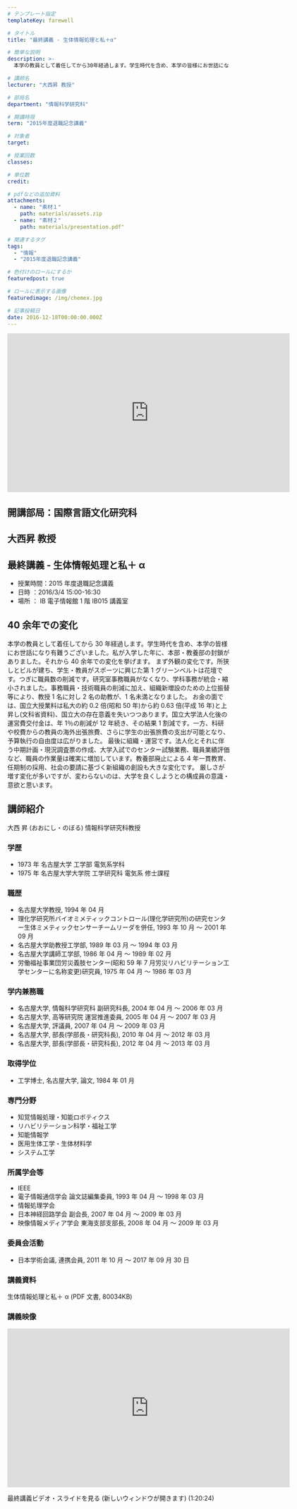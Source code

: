 ```yaml
---
# テンプレート指定
templateKey: farewell

# タイトル
title: "最終講義 - 生体情報処理と私＋α"

# 簡単な説明
description: >-
  本学の教員として着任してから30年経過します。学生時代を含め、本学の皆様にお世話になり有難うございました。私が入学した年に、本部・教養部の封鎖がありました。それから40余年での変化を挙げます。 まず外観の変化です。所狭しとビルが建ち、学生・教員がスポーツに興じた第1グリーンベルトは花壇です。つぎに職員数の削減です。研究室事務職員がなくなり、学科事務が統合・縮小されました。事務職員・技術職員の削減に加え、組織新増設のための上位振替等により、教授1名に対し2名の助教が、1名未満となりました。 お金の面では、国立大授業料は私大の約0.2倍(昭和50年)から約0.63倍(平成16年)と上昇し(文科省資料)、国立大の存在意義を失いつつあります。国立大学法人化後の運営費交付金は、年1％の削減が12年続き、その結果1割減です。一方、科研や校費からの教員の海外出張旅費、さらに学生の出張旅費の支出が可能となり、予算執行の自由度は広がりました。 最後に組織・運営です。法人化とそれに伴う中期計画・現況調査票の作成、大学入試でのセンター試験業務、職員業績評価など、職員の作業量は確実に増加しています。教養部廃止による4年一貫教育、任期制の採用、社会の要請に基づく新組織の創設も大きな変化です。 厳しさが増す変化が多いですが、変わらないのは、大学を良くしようとの構成員の意識・意欲と思います。

# 講師名
lecturer: "大西昇 教授"

# 部局名
department: "情報科学研究科"

# 開講時限
term: "2015年度退職記念講義"

# 対象者
target:

# 授業回数
classes:

# 単位数
credit:

# pdfなどの追加資料
attachments:
  - name: "素材１"
    path: materials/assets.zip
  - name: "素材２"
    path: materials/presentation.pdf"

# 関連するタグ
tags:
  - "情報"
  - "2015年度退職記念講義"

# 色付けのロールにするか
featuredpost: true

# ロールに表示する画像
featuredimage: /img/chemex.jpg

# 記事投稿日
date: 2016-12-18T00:00:00.000Z
---
```


<iframe src="https://nuvideo.media.nagoya-u.ac.jp/embed/ead4fee8fec3423c4c9a710aa9bb54885e0f6690/autostart/false/caption/true" width="640" height="360" frameborder="0" allowfullscreen></iframe>

## 開講部局：国際言語文化研究科

## 大西昇 教授

## 最終講義 - 生体情報処理と私＋ α

- 授業時間：2015 年度退職記念講義
- 日時 ：2016/3/4 15:00-16:30
- 場所 ： IB 電子情報館 1 階 IB015 講義室

## 40 余年での変化

本学の教員として着任してから 30 年経過します。学生時代を含め、本学の皆様にお世話になり有難うございました。私が入学した年に、本部・教養部の封鎖がありました。それから 40 余年での変化を挙げます。 まず外観の変化です。所狭しとビルが建ち、学生・教員がスポーツに興じた第 1 グリーンベルトは花壇です。つぎに職員数の削減です。研究室事務職員がなくなり、学科事務が統合・縮小されました。事務職員・技術職員の削減に加え、組織新増設のための上位振替等により、教授 1 名に対し 2 名の助教が、1 名未満となりました。 お金の面では、国立大授業料は私大の約 0.2 倍(昭和 50 年)から約 0.63 倍(平成 16 年)と上昇し(文科省資料)、国立大の存在意義を失いつつあります。国立大学法人化後の運営費交付金は、年 1％の削減が 12 年続き、その結果 1 割減です。一方、科研や校費からの教員の海外出張旅費、さらに学生の出張旅費の支出が可能となり、予算執行の自由度は広がりました。 最後に組織・運営です。法人化とそれに伴う中期計画・現況調査票の作成、大学入試でのセンター試験業務、職員業績評価など、職員の作業量は確実に増加しています。教養部廃止による 4 年一貫教育、任期制の採用、社会の要請に基づく新組織の創設も大きな変化です。 厳しさが増す変化が多いですが、変わらないのは、大学を良くしようとの構成員の意識・意欲と思います。

## 講師紹介

大西 昇 (おおにし・のぼる) 情報科学研究科教授

### 学歴

- 1973 年 名古屋大学 工学部 電気系学科
- 1975 年 名古屋大学大学院 工学研究科 電気系 修士課程

### 職歴

- 名古屋大学教授, 1994 年 04 月
- 理化学研究所バイオミメティックコントロール(理化学研究所)の研究センター生体ミメティックセンサーチームリーダを併任, 1993 年 10 月 ～ 2001 年 09 月
- 名古屋大学助教授工学部, 1989 年 03 月 ～ 1994 年 03 月
- 名古屋大学講師工学部, 1986 年 04 月 ～ 1989 年 02 月
- 労働福祉事業団労災義肢センター(昭和 59 年 7 月労災リハビリテーション工学センターに名称変更)研究員, 1975 年 04 月 ～ 1986 年 03 月

### 学内兼務職

- 名古屋大学, 情報科学研究科 副研究科長, 2004 年 04 月 ～ 2006 年 03 月
- 名古屋大学, 高等研究院 運営推進委員, 2005 年 04 月 ～ 2007 年 03 月
- 名古屋大学, 評議員, 2007 年 04 月 ～ 2009 年 03 月
- 名古屋大学, 部長(学部長・研究科長), 2010 年 04 月 ～ 2012 年 03 月
- 名古屋大学, 部長(学部長・研究科長), 2012 年 04 月 ～ 2013 年 03 月

### 取得学位

- 工学博士, 名古屋大学, 論文, 1984 年 01 月

### 専門分野

- 知覚情報処理・知能ロボティクス
- リハビリテーション科学・福祉工学
- 知能情報学
- 医用生体工学・生体材料学
- システム工学

### 所属学会等

- IEEE
- 電子情報通信学会 論文誌編集委員, 1993 年 04 月 ～ 1998 年 03 月
- 情報処理学会
- 日本神経回路学会 副会長, 2007 年 04 月 ～ 2009 年 03 月
- 映像情報メディア学会 東海支部支部長, 2008 年 04 月 ～ 2009 年 03 月

### 委員会活動

- 日本学術会議, 連携会員, 2011 年 10 月 ～ 2017 年 09 月 30 日

### 講義資料

生体情報処理と私＋ α (PDF 文書, 80034KB)

### 講義映像

<iframe src="https://nuvideo.media.nagoya-u.ac.jp/embed/cd420eda200edc352b014b9158d6c6ade21f2570/autostart/false/caption/true" width="640" height="360" frameborder="0" allowfullscreen></iframe>

最終講義ビデオ・スライドを見る (新しいウィンドウが開きます) (1:20:24)
